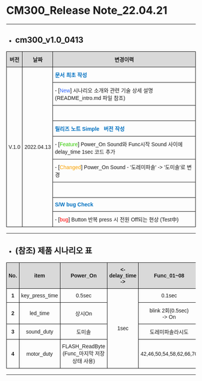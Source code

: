 <!--
***********************************
*** 1. Company : cozmos         ***
*** 2. Edit_date : 2022-04-18   ***
*** 3. Editer : JHLee           ***
***********************************
-->


# CM300_Release Note_22.04.21

***

* ## cm300_v1.0_0413
<style type="text/css">
.tg  {border-collapse:collapse;border-spacing:0;}
.tg td{border-color:black;border-style:solid;border-width:1px;font-family:Arial, sans-serif;font-size:14px;
  overflow:hidden;padding:10px 5px;word-break:normal;}
.tg th{border-color:black;border-style:solid;border-width:1px;font-family:Arial, sans-serif;font-size:14px;
  font-weight:normal;overflow:hidden;padding:10px 5px;word-break:normal;}
.tg .tg-cly1{text-align:left;vertical-align:middle}
.tg .tg-oiky{color:#0070C0;font-weight:bold;text-align:left;vertical-align:middle}
.tg .tg-ukly{background-color:#D9D9D9;font-weight:bold;text-align:center;vertical-align:middle}
.tg .tg-nrix{text-align:center;vertical-align:middle}
.tg .tg-0lax{text-align:left;vertical-align:top}
</style>
<table class="tg">
<thead>
  <tr>
    <th class="tg-ukly">버전</th>
    <th class="tg-ukly">날짜</th>
    <th class="tg-ukly">변경이력</th>
  </tr>
</thead>
<tbody>
  <tr>
    <td class="tg-nrix" rowspan="9">V.1.0</td>
    <td class="tg-nrix" rowspan="9">2022.04.13</td>
    <td class="tg-oiky">문서 최초 작성</td>
  </tr>
  <tr>
    <td class="tg-0lax"> - [<span style="color:#3166FF">New</span>] 시나리오 소개와 관련 기술 상세 설명 (README_intro.md 파일 참조)</td>
  </tr>
  <tr>
    <td class="tg-cly1">　</td>
  </tr>
  <tr>
    <td class="tg-oiky">릴리즈 노트 Simple&nbsp;&nbsp;&nbsp;버전 작성</td>
  </tr>
  <tr>
    <td class="tg-0lax"> - [<span style="color:#32CB00">Feature</span>] Power_On Sound와 Func시작 Sound 사이에 delay_time 1sec 코드 추가</td>
  </tr>
  <tr>
    <td class="tg-0lax"> - [<span style="color:#F8A102">Changed</span>] Power_On Sound - '도레미파솔' -&gt; '도미솔'로 변경</td>
  </tr>
  <tr>
    <td class="tg-cly1">　</td>
  </tr>
  <tr>
    <td class="tg-oiky">S/W bug Check</td>
  </tr>
  <tr>
    <td class="tg-0lax"> - [<span style="color:#FE0000">bug</span>] Button 반복 press 시 전원 Off되는 현상 (Test中)</td>
  </tr>
</tbody>
</table>

***

* ## (참조) 제품 시나리오 표

<style type="text/css">
.tg  {border-collapse:collapse;border-spacing:0;}
.tg td{border-color:black;border-style:solid;border-width:1px;font-family:Arial, sans-serif;font-size:14px;
  overflow:hidden;padding:10px 5px;word-break:normal;}
.tg th{border-color:black;border-style:solid;border-width:1px;font-family:Arial, sans-serif;font-size:14px;
  font-weight:normal;overflow:hidden;padding:10px 5px;word-break:normal;}
.tg .tg-wa1i{font-weight:bold;text-align:center;vertical-align:middle}
.tg .tg-ukly{background-color:#D9D9D9;font-weight:bold;text-align:center;vertical-align:middle}
.tg .tg-nrix{text-align:center;vertical-align:middle}
</style>
<table class="tg">
<thead>
  <tr>
    <th class="tg-ukly">No.</th>
    <th class="tg-ukly">item</th>
    <th class="tg-ukly">Power_On</th>
    <th class="tg-ukly">&lt;- delay_time -&gt;</th>
    <th class="tg-ukly">Func_01~08</th>
    <th class="tg-ukly">Func_09~10</th>
    <th class="tg-ukly">Power_Off_Wait</th>
    <th class="tg-ukly">Power_Off</th>
  </tr>
</thead>
<tbody>
  <tr>
    <td class="tg-wa1i">1</td>
    <td class="tg-nrix">key_press_time</td>
    <td class="tg-nrix">0.5sec</td>
    <td class="tg-nrix" rowspan="4">1sec</td>
    <td class="tg-nrix">0.1sec</td>
    <td class="tg-nrix">0.1sec</td>
    <td class="tg-nrix" colspan="2">1sec</td>
  </tr>
  <tr>
    <td class="tg-wa1i">2</td>
    <td class="tg-nrix">led_time</td>
    <td class="tg-nrix">상시On</td>
    <td class="tg-nrix">blink 2회(0.5sec)<br> -&gt; On</td>
    <td class="tg-nrix">blink 2회(0.5sec)<br> -&gt; On</td>
    <td class="tg-nrix">On</td>
    <td class="tg-nrix">Off</td>
  </tr>
  <tr>
    <td class="tg-wa1i">3</td>
    <td class="tg-nrix">sound_duty</td>
    <td class="tg-nrix">도미솔</td>
    <td class="tg-nrix">도레미파솔라시도</td>
    <td class="tg-nrix">09 - 도미솔 / 10 - 솔미도</td>
    <td class="tg-nrix">솔파미레도</td>
    <td class="tg-nrix">Off</td>
  </tr>
  <tr>
    <td class="tg-wa1i">4</td>
    <td class="tg-nrix">motor_duty</td>
    <td class="tg-nrix">FLASH_ReadByte<br>(Func_마지막 저장 상태 사용)</td>
    <td class="tg-nrix">42,46,50,54,58,62,66,70</td>
    <td class="tg-nrix">[50,55,60,65,70,65,60,55,50]<br>100 - 0.1sec마다 idx++1<br>30 - 0.03sec마다 idx++1</td>
    <td class="tg-nrix">(current_motor_duty)</td>
    <td class="tg-nrix">Off</td>
  </tr>
</tbody>
</table>

***

